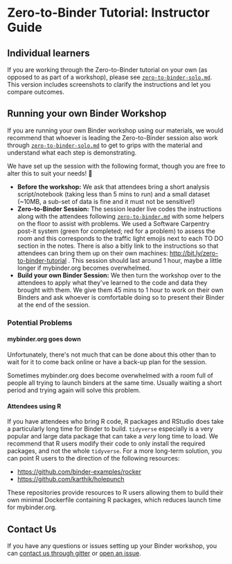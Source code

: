 # Zero-to-Binder Tutorial: Instructor Guide

## Individual learners

If you are working through the Zero-to-Binder tutorial on your own (as opposed to as part of a workshop), please see [`zero-to-binder-solo.md`](https://github.com/alan-turing-institute/the-turing-way/blob/main/workshops/boost-research-reproducibility-binder/workshop-presentations/zero-to-binder-solo.md).
This version includes screenshots to clarify the instructions and let you compare outcomes.

## Running your own Binder Workshop

If you are running your own Binder workshop using our materials, we would recommend that whoever is leading the Zero-to-Binder session also work through [`zero-to-binder-solo.md`](https://github.com/alan-turing-institute/the-turing-way/blob/main/workshops/boost-research-reproducibility-binder/workshop-presentations/zero-to-binder-solo.md) to get to grips with the material and understand what each step is demonstrating.

We have set up the session with the following format, though you are free to alter this to suit your needs! :slightly_smiling_face:

* **Before the workshop:** We ask that attendees bring a short analysis script/notebook (taking less than 5 mins to run) and a small dataset (~10MB, a sub-set of data is fine and it must not be sensitive!)
* **Zero-to-Binder Session:** The session leader live codes the instructions along with the attendees following [`zero-to-binder.md`](https://github.com/alan-turing-institute/the-turing-way/blob/main/workshops/boost-research-reproducibility-binder/workshop-presentations/zero-to-binder.md) with some helpers on the floor to assist with problems.
  We used a Software Carpentry post-it system (green for completed; red for a problem) to assess the room and this corresponds to the traffic light emojis next to each TO DO section in the notes.
  There is also a bitly link to the instructions so that attendees can bring them up on their own machines: http://bit.ly/zero-to-binder-tutorial .
  This session should last around 1 hour, maybe a little longer if mybinder.org becomes overwhelmed.
* **Build your own Binder Session:** We then turn the workshop over to the attendees to apply what they've learned to the code and data they brought with them.
We give them 45 mins to 1 hour to work on their own Binders and ask whoever is comfortable doing so to present their Binder at the end of the session.

### Potential Problems

#### mybinder.org goes down

Unfortunately, there's not much that can be done about this other than to wait for it to come back online or have a back-up plan for the session.

Sometimes mybinder.org does become overwhelmed with a room full of people all trying to launch binders at the same time.
Usually waiting a short period and trying again will solve this problem.

#### Attendees using R

If you have attendees who bring R code, R packages and RStudio does take a particularly long time for Binder to build.
`tidyverse` especially is a very popular and large data package that can take a _very_ long time to load.
We recommend that R users modify their code to only install the required packages, and not the whole `tidyverse`.
For a more long-term solution, you can point R users to the direction of the following resources:

* https://github.com/binder-examples/rocker
* https://github.com/karthik/holepunch

These repositories provide resources to R users allowing them to build their own minimal Dockerfile containing R packages, which reduces launch time for mybinder.org.

## Contact Us

If you have any questions or issues setting up your Binder workshop, you can [contact us through gitter](https://gitter.im/alan-turing-institute/the-turing-way) or [open an issue](https://github.com/alan-turing-institute/the-turing-way/issues).
